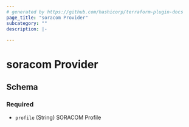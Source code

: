 ```yaml
---
# generated by https://github.com/hashicorp/terraform-plugin-docs
page_title: "soracom Provider"
subcategory: ""
description: |-
  
---
```


# soracom Provider





<!-- schema generated by tfplugindocs -->
## Schema

### Required

- `profile` (String) SORACOM Profile
